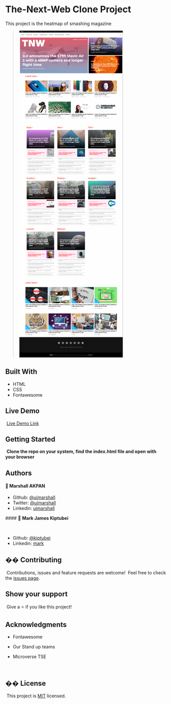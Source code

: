 # The-Next-Web Clone Project

This project is the heatmap of smashing magazine

> ​
> ![screenshot](./images/TNW-page.png)
> ​

## Built With

- HTML
- CSS
- Fontawesome
  ​

## Live Demo

​
[Live Demo Link](https://rawcdn.githack.com/kiptubei/The-Next-Web/06d0da577b48724a32d3cd7f97a163576fe359f2/index.html)
​
​

## Getting Started

​
**Clone the repo on your system, find the index.html file and open with your browser**
​
​

## Authors

#### 👤 **Marshall AKPAN**

- Github: [@uimarshall](https://github.com/uimarshall)
- Twitter: [@uimarshall](https://twitter.com/uimarshall)
- Linkedin: [uimarshall](https://www.linkedin.com/in/marshall-akpan-19745526/)

​#### 👤 **Mark James Kiptubei**

​

- Github: [@kiptubei](https://github.com/kiptubei)
- Linkedin: [mark](https://www.linkedin.com/in/mark-james-k-aa875829/)

## �� Contributing

​
Contributions, issues and feature requests are welcome!
​
Feel free to check the [issues page](https://github.com/kiptubei/The-Next-Web/issues).
​

## Show your support

​
Give a ⭐️ if you like this project!
​

## Acknowledgments

- Fontawesome
- Our Stand up teams
- Microverse TSE

  ​

## �� License

​
This project is [MIT](lic.url) licensed.
